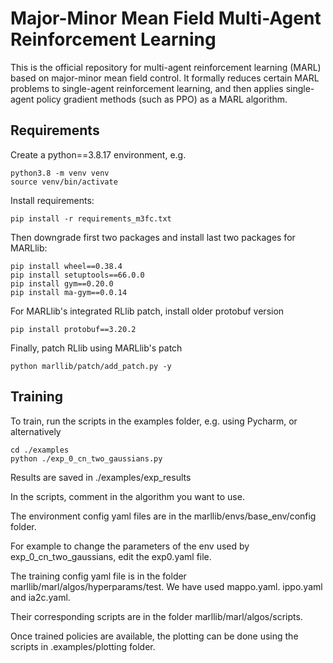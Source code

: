 # Major-Minor Mean Field Multi-Agent Reinforcement Learning
This is the official repository for multi-agent reinforcement learning (MARL) based on major-minor mean field control. It formally reduces certain MARL problems to single-agent reinforcement learning, and then applies single-agent policy gradient methods (such as PPO) as a MARL algorithm. 

## Requirements

Create a python==3.8.17 environment, e.g.
```shell script
python3.8 -m venv venv
source venv/bin/activate
```
 
Install requirements:

```shell script
pip install -r requirements_m3fc.txt
```

Then downgrade first two packages and install last two packages for MARLlib:
```shell script
pip install wheel==0.38.4
pip install setuptools==66.0.0
pip install gym==0.20.0
pip install ma-gym==0.0.14
```

For MARLlib's integrated RLlib patch, install older protobuf version
```shell script
pip install protobuf==3.20.2
```

Finally, patch RLlib using MARLlib's patch
```shell script
python marllib/patch/add_patch.py -y
```

## Training

To train, run the scripts in the examples folder, e.g. using Pycharm, or alternatively

```shell script
cd ./examples
python ./exp_0_cn_two_gaussians.py
```

Results are saved in ./examples/exp_results

In the scripts, comment in the algorithm you want to use.

The environment config yaml files are in the marllib/envs/base_env/config folder.

For example to change the parameters of the env used by exp_0_cn_two_gaussians, edit the exp0.yaml file.

The training config yaml file is in the folder marllib/marl/algos/hyperparams/test. We have used mappo.yaml. ippo.yaml and ia2c.yaml.

Their corresponding scripts are in the folder marllib/marl/algos/scripts.

Once trained policies are available, the plotting can be done using the scripts in .examples/plotting folder.
